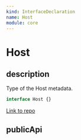 ```yaml
---
kind: InterfaceDeclaration
name: Host
module: core
---
```


# Host

## description

Type of the Host metadata.

```ts
interface Host {}
```

[Link to repo](https://github.com/timdeschryver/angular/blob/master/packages/core/src/di/metadata.ts#L223-L223)

## publicApi
